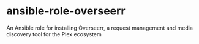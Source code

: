 # ansible-role-overseerr
An Ansible role for installing Overseerr, a request management and media discovery tool for the Plex ecosystem
